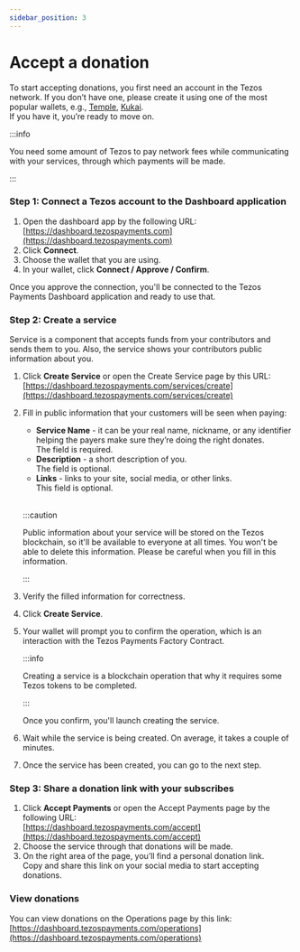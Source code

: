 ```yaml
---
sidebar_position: 3
---
```

# Accept a donation
To start accepting donations, you first need an account in the Tezos network. If you don’t have one, please create it using one of the most popular wallets, e.g., [Temple](https://templewallet.com), [Kukai](https://wallet.kukai.app).  
If you have it, you’re ready to move on.

:::info

You need some amount of Tezos to pay network fees while communicating with your services, through which payments will be made.

:::

### Step 1: Connect a Tezos account to the Dashboard application
1. Open the dashboard app by the following URL:  
[https://dashboard.tezospayments.com](https://dashboard.tezospayments.com)
2. Click **Connect**.
3. Choose the wallet that you are using.
4. In your wallet, click **Connect / Approve / Confirm**.

Once you approve the connection, you'll be connected to the Tezos Payments Dashboard application and ready to use that.

### Step 2: Create a service
Service is a component that accepts funds from your contributors and sends them to you. Also, the service shows your contributors public information about you.

1. Click **Create Service** or open the Create Service page by this URL:  
[https://dashboard.tezospayments.com/services/create](https://dashboard.tezospayments.com/services/create)
2. Fill in public information that your customers will be seen when paying:

    * **Service Name** - it can be your real name, nickname, or any identifier helping the payers make sure they’re doing the right donates.  
    The field is required.
    * **Description** - a short description of you.  
    The field is optional.
    * **Links** - links to your site, social media, or other links.  
    This field is optional.

    <br />

    :::caution

    Public information about your service will be stored on the Tezos blockchain, so it'll be available to everyone at all times. You   won't be able to delete this information.
    Please be careful when you fill in this information.

    :::

3. Verify the filled information for correctness.
4. Click **Create Service**.
5. Your wallet will prompt you to confirm the operation, which is an interaction with the Tezos Payments Factory Contract.
    
    :::info

    Creating a service is a blockchain operation that why it requires some Tezos tokens to be completed.

    :::
    
    Once you confirm, you'll launch creating the service.

6. Wait while the service is being created. On average, it takes a couple of minutes.
7. Once the service has been created, you can go to the next step.

### Step 3: Share a donation link with your subscribes
1. Click **Accept Payments** or open the Accept Payments page by the following URL:  
[https://dashboard.tezospayments.com/accept](https://dashboard.tezospayments.com/accept)
2. Choose the service through that donations will be made.
3. On the right area of the page, you’ll find a personal donation link.  
Copy and share this link on your social media to start accepting donations.

### View donations
You can view donations on the Operations page by this link:  
[https://dashboard.tezospayments.com/operations](https://dashboard.tezospayments.com/operations)
